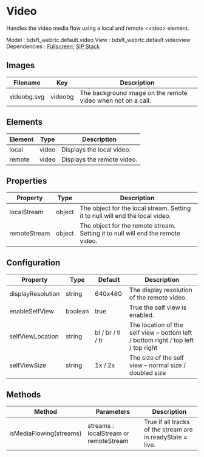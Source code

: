 # Video

Handles the video media flow using a local and remote \<video\> element.

Model : bdsft_webrtc.default.video
View : bdsft_webrtc.default.videoview
Dependencies : [Fullscreen](../fullscreen), [SIP Stack](../sipstack)

## Images
<a name="images"></a>

Filename     |Key      |Description
-------------|---------|--------------------------------------------------------------
videobg.svg  |videobg  |The background image on the remote video when not on a call.

## Elements
<a name="elements"></a>

Element  |Type   |Description
---------|-------|----------------------------
local    |video  |Displays the local video.
remote   |video  |Displays the remote video.

## Properties
<a name="properties"></a>

Property      |Type    |Description
--------------|--------|---------------------------------------------------------------------------------
localStream   |object  |The object for the local stream. Setting it to null will end the local video.
remoteStream  |object  |The object for the remote stream. Setting it to null will end the remote video.

## Configuration
<a name="configuration"></a>

Property           |Type     |Default            |Description
-------------------|---------|-------------------|-----------------------------------------------------------------------------------
displayResolution  |string   |640x480            |The display resolution of the remote video.
enableSelfView     |boolean  |true               |True the self view is enabled.
selfViewLocation   |string   |bl / br / tl / tr  |The location of the self view – bottom left / bottom right / top left / top right
selfViewSize       |string   |1x / 2x            |The size of the self view – normal size / doubled size

## Methods
<a name="methods"></a>

Method                   |Parameters                             |Description
-------------------------|---------------------------------------|------------------------------------------------------------
isMediaFlowing(streams)  |streams : localStream or remoteStream  |True if all tracks of the stream are in readyState = live.
